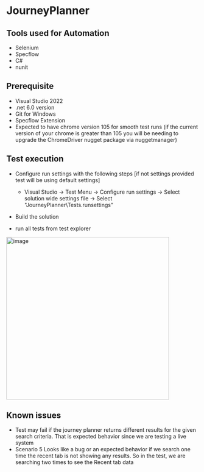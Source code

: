 # JourneyPlanner

## Tools used for Automation
- Selenium
- Specflow
- C#
- nunit

## Prerequisite
- Visual Studio 2022 
- .net 6.0 version
- Git for Windows
- Specflow Extension
- Expected to have chrome version 105 for smooth test runs (if the current version of your chrome is greater than 105 you will be needing to upgrade the ChromeDriver nugget package via nuggetmanager)

## Test execution
- Configure run settings with the following steps [if not settings provided test will be using default settings]
  - Visual Studio -> Test Menu -> Configure run settings -> Select solution wide settings file -> Select "JourneyPlanner\Tests.runsettings"

- Build the solution
- run all tests from test explorer
<img width="427" alt="image" src="https://user-images.githubusercontent.com/87817875/193454071-365c91df-e944-4c2c-97ca-82d65316787e.png">


## Known issues
 - Test may fail if the journey planner returns different results for the given search criteria. That is expected behavior since we are testing a live system 
 - Scenario 5 Looks like a bug or an expected behavior if we search one time the recent tab is not showing any results. So in the test, we are searching two times to see the Recent tab data
